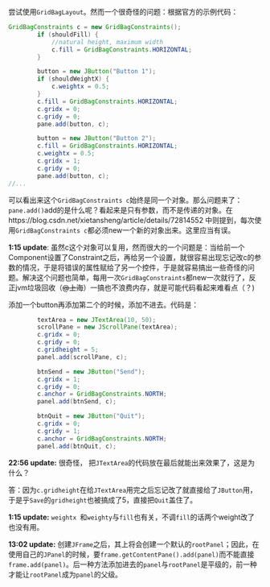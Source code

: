 尝试使用`GridBagLayout`。然而一个很奇怪的问题：根据官方的示例代码：

```java
GridBagConstraints c = new GridBagConstraints();
        if (shouldFill) {
            //natural height, maximum width
            c.fill = GridBagConstraints.HORIZONTAL;
        }

        button = new JButton("Button 1");
        if (shouldWeightX) {
            c.weightx = 0.5;
        }
        c.fill = GridBagConstraints.HORIZONTAL;
        c.gridx = 0;
        c.gridy = 0;
        pane.add(button, c);

        button = new JButton("Button 2");
        c.fill = GridBagConstraints.HORIZONTAL;
        c.weightx = 0.5;
        c.gridx = 1;
        c.gridy = 0;
        pane.add(button, c);
//...
```

可以看出来这个`GridBagConstraints c`始终是同一个对象。那么问题来了：`pane.add()`add的是什么呢？看起来是只有参数，而不是传递的对象。在https://blog.csdn.net/xietansheng/article/details/72814552 中则提到，每次使用`GridBagConstraints c`都必须new一个新的对象出来。这里应当有误。

**1:15 update**: 虽然c这个对象可以复用，然而很大的一个问题是：当给前一个Component设置了Constraint之后，再给另一个设置，就很容易出现忘记改c的参数的情况，于是将错误的属性赋给了另一个控件，于是就容易搞出一些奇怪的问题。解决这个问题也简单，每用一次`GridBagConstraints`都new一次就行了，反正jvm垃圾回收（~~@上海~~）一搞也不浪费内存，就是可能代码看起来难看点（？)

添加一个button再添加第二个的时候，添加不进去。代码是：

```java
		textArea = new JTextArea(10, 50);
        scrollPane = new JScrollPane(textArea);
        c.gridx = 0;
        c.gridy = 0;
        c.gridheight = 5;
        panel.add(scrollPane, c);

        btnSend = new JButton("Send");
        c.gridx = 1;
        c.gridy = 0;
        c.anchor = GridBagConstraints.NORTH;
        panel.add(btnSend, c);

        btnQuit = new JButton("Quit");
        c.gridx = 0;
        c.gridy = 1;
        c.anchor = GridBagConstraints.NORTH;
        panel.add(btnQuit, c);
```

**22:56 update:** 很奇怪， 把`JTextArea`的代码放在最后就能出来效果了，这是为什么？

答：因为`c.gridheight`在给`JTextArea`用完之后忘记改了就直接给了`JButton`用，于是乎`Save`的`gridheight`也被搞成了5，直接把`Quit`盖住了。

**1:15 update:** `weightx `和`weighty`与`fill`也有关，不调`fill`的话两个weight改了也没有用。

**13:02 update:** 创建`JFrame`之后，其上将会创建一个默认的`rootPanel`；因此，在使用自己的`JPanel`的时候，要`frame.getContentPane().add(panel)`而不能直接`frame.add(panel)`。后一种方法添加进去的`panel`与`rootPanel`是平级的，前一种才能让`rootPanel`成为`panel`的父级。





